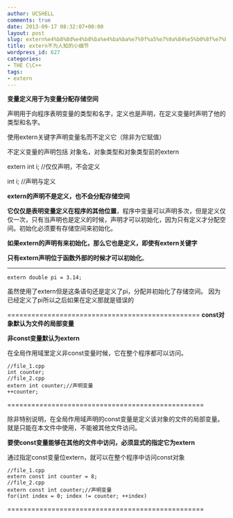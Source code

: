 ```yaml
---
author: UCSHELL
comments: true
date: 2013-09-17 08:32:07+00:00
layout: post
slug: extern%e4%b8%8d%e4%b8%ba%e4%ba%ba%e7%9f%a5%e7%9a%84%e5%b0%8f%e7%bb%86%e8%8a%82
title: extern不为人知的小细节
wordpress_id: 627
categories:
- THE C\C++
tags:
- extern
---
```


**变量定义用于为变量分配存储空间**

声明用于向程序表明变量的类型和名字，定义也是声明，在定义变量时声明了他的类型和名字。

使用extern关键字声明变量名而不定义它（除非为它赋值）

不定义变量的声明包括 对象名，对象类型和对象类型前的extern

extern int i; //仅仅声明，不会定义

int i; //声明与定义

**extern的声明不是定义，也不会分配存储空间**

**它仅仅是表明变量定义在程序的其他位置**，程序中变量可以声明多次，但是定义仅仅一次，只有当声明也是定义的时候，声明才可以初始化，因为只有定义才分配空间。初始化必须要有存储空间来初始化。

**如果extern的声明有来初始化，那么它也是定义，即使有extern关键字**

**只有extern声明位于函数外部的时候才可以初始化**。

-------------------------------------------------

	extern double pi = 3.14;

虽然使用了extern但是这条语句还是定义了pi，分配并初始化了存储空间。
因为已经定义了pi所以之后如果在定义那就是错误的

================================================
**const对象默认为文件的局部变量**

**非const变量默认为extern**

在全局作用域里定义非const变量时候，它在整个程序都可以访问。

    //file_1.cpp
    int counter;
    //file_2.cpp
    extern int counter;//声明变量
    ++counter;
=================================================

除非特别说明，在全局作用域声明的const变量是定义该对象的文件的局部变量。
就是只能在本文件中使用，不能被其他文件访问。

**要使const变量能够在其他的文件中访问，必须显式的指定它为extern**

通过指定const变量位extern，就可以在整个程序中访问const对象

    //file_1.cpp
    extern const int counter = 8;
    //file_2.cpp
    extern const int counter;//声明变量
    for(int index = 0; index != counter; ++index)
    
=================================================
